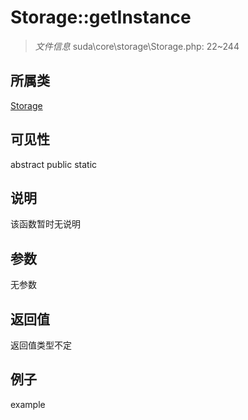 # Storage::getInstance

> *文件信息* suda\core\storage\Storage.php: 22~244
## 所属类 

[Storage](../Storage.md)

## 可见性

abstract  public  static
## 说明

该函数暂时无说明

## 参数

无参数
## 返回值
返回值类型不定
## 例子

example